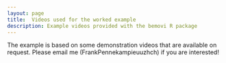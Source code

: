 ```yaml
---
layout: page
title:  Videos used for the worked example
description: Example videos provided with the bemovi R package
---
```


The example is based on some demonstration videos that are available on request. Please email me (Frank<dot>Pennekamp<at>ieu<dot>uzh<dot>ch) if you are interested! 

